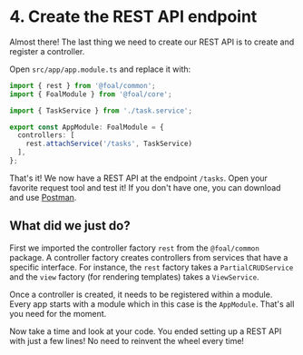 # 4. Create the REST API endpoint

Almost there! The last thing we need to create our REST API is to create and register a controller.

Open `src/app/app.module.ts` and replace it with:

```typescript
import { rest } from '@foal/common';
import { FoalModule } from '@foal/core';

import { TaskService } from './task.service';

export const AppModule: FoalModule = {
  controllers: [
    rest.attachService('/tasks', TaskService)
  ],
};

```

That's it! We now have a REST API at the endpoint `/tasks`. Open your favorite request tool and test it! If you don't have one, you can download and use [Postman](https://www.getpostman.com/).

## What did we just do?

First we imported the controller factory `rest` from the `@foal/common` package. A controller factory creates controllers from services that have a specific interface. For instance, the `rest` factory takes a `PartialCRUDService` and the `view` factory (for rendering templates) takes a `ViewService`.

Once a controller is created, it needs to be registered within a module. Every app starts with a module which in this case is the `AppModule`. That's all you need for the moment.

Now take a time and look at your code. You ended setting up a REST API with just a few lines! No need to reinvent the wheel every time!